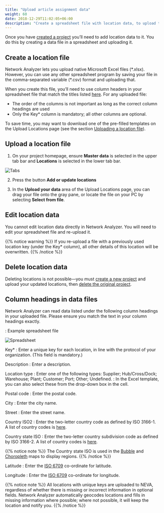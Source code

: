 ```yaml
---
title: "Upload article assignment data"
weight: 60
date: 2018-12-29T11:02:05+06:00
description: "Create a spreadsheet file with location data, to upload to 4flow NEVA"
---
```


Once you have [created a project](https://foo.com) you’ll need to add location data to it. You do this by creating a data file in a spreadsheet and uploading it.

## Create a location file
Network Analyzer lets you upload native Microsoft Excel files (\*.xlsx). However, you can use any other spreadsheet program by saving your file in the comma-separated variable (\*.csv) format and uploading that.

When you create this file, you’ll need to use column headers in your spreadsheet file that match the titles listed [here](https://foo.com). For any uploaded file:

* The order of the columns is not important as long as the correct column headings are used
* Only the Key\* column is mandatory; all other columns are optional.

To save time, you may want to download one of the pre-filled templates on the Upload Locations page (see the section [Uploading a location file](https://foo.com)).

## Upload a location file

1.  On your project homepage, ensure **Master data** is selected in the upper tab bar and **Locations** is selected in the lower tab bar. 
    
![Tabs](https://i.imgur.com/3QHYhZ5.png)
    
2.  Press the button **Add or update locations**
    
3.  In the **Upload your data** area of the Upload Locations page, you can drag your file onto the gray pane, or locate the file on your PC by selecting **Select from file**.
    

## Edit location data

You cannot edit location data directly in Network Analyzer. You will need to edit your spreadsheet file and re-upload it.

{{% notice warning %}}
If you re-upload a file with a previously used location key (under the Key\* column), all other details of this location will be overwritten.
{{% /notice %}}

## Delete location data
Deleting locations is not possible—​you must [create a new project](https://foo.com) and upload your updated locations, then [delete the original project](https://foo.com).

## Column headings in data files
Network Analyzer can read data listed under the following column headings in your uploaded file. Please ensure you match the text in your column headings exactly.

: Example spreadsheet file

![Spreadsheet](https://i.imgur.com/mhczSuU.png)

Key*
: Enter a unique key for each location, in line with the protocol of your organization. (This field is mandatory.)

Description
: Enter a description.

Location type
: Enter one of the following types: Supplier; Hub/Cross/Dock; Warehouse; Plant; Customer; Port; Other; Undefined.
: In the Excel template, you can also select these from the drop-down box in the cell.

Postal code
: Enter the postal code.

City
: Enter the city name.

Street
: Enter the street name.

Country ISO2
: Enter the two-letter country code as defined by ISO 3166-1. A list of country codes is [here](https://foo.com).

Country state ISO
: Enter the two-letter country subdivision code as defined by ISO 3166-2. A list of country codes is [here](https://foo.com).

{{% notice note %}}
The Country state ISO is used in the [Bubble](https://foo.com) and [Choropleth](https://foo.com) maps to display regions.
{{% /notice %}}

Latitude
: Enter the [ISO 6709](https://foo.com) co-ordinate for latitude.

Longitude
: Enter the [ISO 6709](https://foo.com) co-ordinate for longitude.

{{% notice note %}}
All locations with unique keys are uploaded to NEVA, regardless of whether there is missing or incorrect information in optional fields. Network Analyzer automatically geocodes locations and fills in missing information where possible; where not possible, it will keep the location and notify you.
{{% /notice %}}